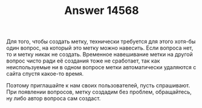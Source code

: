 ﻿---
title: "Answer 14568"
se.owner.user_id: 373567
se.owner.display_name: "aepot"
se.owner.link: "https://ru.meta.stackoverflow.com/users/373567/aepot"
se.answer_id: 14568
se.question_id: 14566
se.post_type: answer
se.is_accepted: False
---
<p>Для того, чтобы создать метку, технически требуется для этого хотя-бы один вопрос, на который это метку можно навесить. Если вопроса нет, то и метку никак не создать. Временное навешивание метки на другой вопрос чисто ради её создания тоже не сработает, так как неиспользуемые ни в одном вопросе метки автоматически удаляются с сайта спустя какое-то время.</p>
<p>Поэтому приглашайте к нам своих пользователей, пусть спрашивают. При появлении вопросов, метку создадим без проблем, обращайтесь, ну либо автор вопроса сам создаст.</p>

